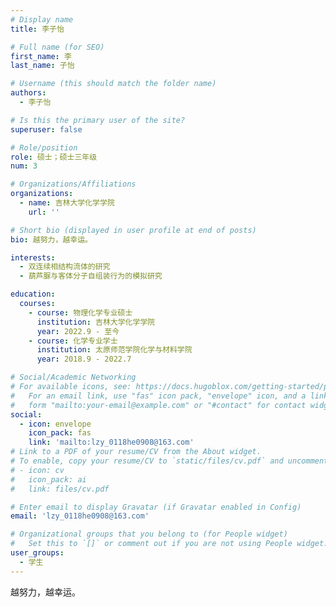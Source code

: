 ```yaml
---
# Display name
title: 李子怡

# Full name (for SEO)
first_name: 李
last_name: 子怡

# Username (this should match the folder name)
authors:
  - 李子怡

# Is this the primary user of the site?
superuser: false

# Role/position
role: 硕士；硕士三年级
num: 3

# Organizations/Affiliations
organizations:
  - name: 吉林大学化学学院
    url: ''

# Short bio (displayed in user profile at end of posts)
bio: 越努力，越幸运。

interests:
  - 双连续相结构流体的研究
  - 葫芦脲与客体分子自组装行为的模拟研究

education:
  courses:
    - course: 物理化学专业硕士
      institution: 吉林大学化学学院
      year: 2022.9 - 至今
    - course: 化学专业学士
      institution: 太原师范学院化学与材料学院
      year: 2018.9 - 2022.7

# Social/Academic Networking
# For available icons, see: https://docs.hugoblox.com/getting-started/page-builder/#icons
#   For an email link, use "fas" icon pack, "envelope" icon, and a link in the
#   form "mailto:your-email@example.com" or "#contact" for contact widget.
social:
  - icon: envelope
    icon_pack: fas
    link: 'mailto:lzy_0118he0908@163.com'
# Link to a PDF of your resume/CV from the About widget.
# To enable, copy your resume/CV to `static/files/cv.pdf` and uncomment the lines below.
# - icon: cv
#   icon_pack: ai
#   link: files/cv.pdf

# Enter email to display Gravatar (if Gravatar enabled in Config)
email: 'lzy_0118he0908@163.com'

# Organizational groups that you belong to (for People widget)
#   Set this to `[]` or comment out if you are not using People widget.
user_groups:
  - 学生
---
```


越努力，越幸运。
